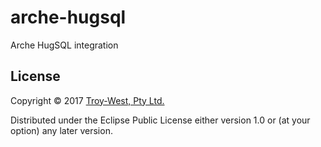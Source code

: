 # arche-hugsql

Arche HugSQL integration

## License

Copyright © 2017 [Troy-West, Pty Ltd.](http://www.troywest.com)

Distributed under the Eclipse Public License either version 1.0 or (at
your option) any later version.
